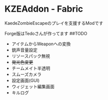 # KZEAddon - Fabric
KaedeZombieEscapeのプレイを支援するModです

Forge版はTedoさんが作ってます
##TODO
- アイテムからWeaponへの変換
- 銃声音量設定
- リソースパック無視
- ~~発光色変更~~
- チームメイト半透明
- スムーズカメラ
- 設定画面(GUI)
- ウィジェット編集画面
- キルログ
